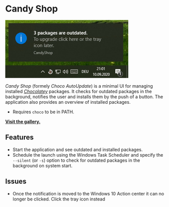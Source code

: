 # Candy Shop
![CandyShop Example](/docs/example.jpg)

_Candy Shop_ (formely _Choco AutoUpdate_) is a minimal UI for managing installed _[Chocolatey](https://chocolatey.org/)_ packages. It checks for outdated packages in the background, notifies the user and installs them by the push of a button. The application also provides an overview of installed packages.

* Requires `choco` to be in PATH.

__[Visit the gallery.](/docs/gallery.md)__

## Features
* Start the application and see outdated and installed packages.
* Schedule the launch using the Windows Task Scheduler and specify the `--silent` (or `-s`) option to check for outdated packages in the background on system start.

## Issues
* Once the notification is moved to the Windows 10 Action center it can no longer be clicked. Click the tray icon instead
